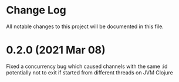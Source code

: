 # Change Log
All notable changes to this project will be documented in this file.

# 0.2.0 (2021 Mar 08)
Fixed a concurrency bug which caused channels with the same :id potentially not to exit if started from different threads on JVM Clojure
